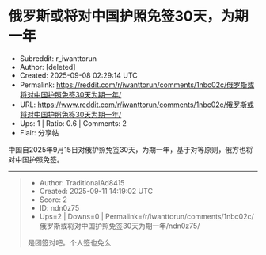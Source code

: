 # 俄罗斯或将对中国护照免签30天，为期一年

- Subreddit: r_iwanttorun
- Author: [deleted]
- Created: 2025-09-08 02:29:14 UTC
- Permalink: https://reddit.com/r/iwanttorun/comments/1nbc02c/俄罗斯或将对中国护照免签30天为期一年/
- URL: https://www.reddit.com/r/iwanttorun/comments/1nbc02c/俄罗斯或将对中国护照免签30天为期一年/
- Ups: 1 | Ratio: 0.6 | Comments: 2
- Flair: 分享帖


中国自2025年9月15日对俄护照免签30天，为期一年，基于对等原则，俄方也将对中国护照免签。


---

> - Author: TraditionalAd8415
> - Created: 2025-09-11 14:19:02 UTC
> - Score: 2
> - ID: ndn0z75
> - Ups=2 | Downs=0 | Permalink=/r/iwanttorun/comments/1nbc02c/俄罗斯或将对中国护照免签30天为期一年/ndn0z75/
>
> 是团签对吧。个人签也免么
